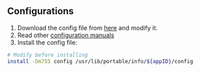 ## Configurations

1. Download the config file from [here](https://raw.githubusercontent.com/Kraftland/portable/refs/heads/master/config) and modify it.
2. Read other [configuration manuals](https://github.com/Kraftland/portable/tree/master/doc)
3. Install the config file:

```bash
# Modify before installing
install -Dm755 config /usr/lib/portable/info/${appID}/config
```